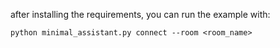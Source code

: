 after installing the requirements, you can run the example with:

```
python minimal_assistant.py connect --room <room_name>
```
